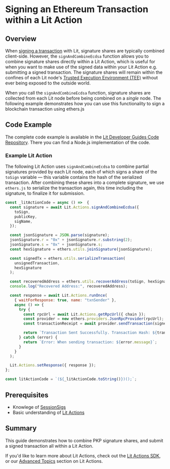 # Signing an Ethereum Transaction within a Lit Action

## Overview

When [signing a transaction](../serverless-signing/quick-start#sign-a-transaction.md) with Lit, signature shares are typically combined client-side. However, the `signAndCombineEcdsa` function allows you to combine signature shares directly within a Lit Action, which is useful for when you want to make use of the signed data within your Lit Action e.g. submitting a signed transaction. The signature shares will remain within the confines of each Lit node's [Trusted Execution Environment (TEE)](../../resources/how-it-works#1-lit-nodes.md) without ever being exposed to the outside world. 

When you call the `signAndCombineEcdsa` function, signature shares are collected from each Lit node before being combined on a *single* node. The following example demonstrates how you can use this functionality to sign a blockchain transaction using ethers.js

## Code Example

The complete code example is available in the [Lit Developer Guides Code Repository](https://github.com/LIT-Protocol/developer-guides-code/tree/master/sign-and-combine-ecdsa/nodejs). There you can find a Node.js implementation of the code.

### Example Lit Action

The following Lit Action uses `signAndCombineEcdsa` to combine partial signatures provided by each Lit node, each of which signs a share of the `toSign` variable — this variable contains the hash of the serialized transaction. After combining these shares into a complete signature, we use `ethers.js` to serialize the transaction again, this time including the signature, to finalize it for submission.

```jsx
const _litActionCode = async () =>  {
  const signature = await Lit.Actions.signAndCombineEcdsa({
    toSign,
    publicKey,
    sigName,
  });

  const jsonSignature = JSON.parse(signature);
  jsonSignature.r = "0x" + jsonSignature.r.substring(2);
  jsonSignature.s = "0x" + jsonSignature.s;
  const hexSignature = ethers.utils.joinSignature(jsonSignature);

  const signedTx = ethers.utils.serializeTransaction(
    unsignedTransaction,
    hexSignature
  );

  const recoveredAddress = ethers.utils.recoverAddress(toSign, hexSignature);
  console.log("Recovered Address:", recoveredAddress);

  const response = await Lit.Actions.runOnce(
    { waitForResponse: true, name: "txnSender" },
    async () => {
      try {
        const rpcUrl = await Lit.Actions.getRpcUrl({ chain });
        const provider = new ethers.providers.JsonRpcProvider(rpcUrl);
        const transactionReceipt = await provider.sendTransaction(signedTx);

        return `Transaction Sent Successfully. Transaction Hash: ${transactionReceipt.hash}`;
      } catch (error) {
        return `Error: When sending transaction: ${error.message}`;
      }
    }
  );

  Lit.Actions.setResponse({ response });
};

const litActionCode = `(${_litActionCode.toString()})();`;
```
## Prerequisites

- Knowlege of [SessionSigs](../authentication/session-sigs/intro)
- Basic understanding of [Lit Actions](../serverless-signing/quick-start)

## Summary
This guide demonstrates how to combine PKP signature shares, and submit a signed transaction all within a Lit Action.

If you'd like to learn more about Lit Actions, check out the [Lit Actions SDK](https://actions-docs.litprotocol.com/), or our [Advanced Topics](https://developer.litprotocol.com/category/advanced-topics-1) section on Lit Actions.

<FeedbackComponent/>
